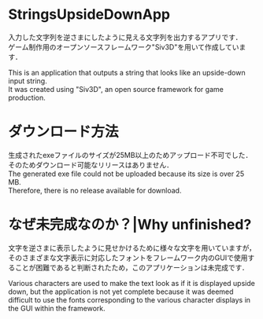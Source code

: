# StringsUpsideDownApp
入力した文字列を逆さまにしたように見える文字列を出力するアプリです．  
ゲーム制作用のオープンソースフレームワーク"Siv3D"を用いて作成しています．  
  
This is an application that outputs a string that looks like an upside-down input string.  
It was created using "Siv3D", an open source framework for game production.  

# ダウンロード方法
生成されたexeファイルのサイズが25MB以上のためアップロード不可でした．  
そのためダウンロード可能なリリースはありません．  
The generated exe file could not be uploaded because its size is over 25 MB.  
Therefore, there is no release available for download.  

# なぜ未完成なのか？|Why unfinished?
文字を逆さまに表示したように見せかけるために様々な文字を用いていますが，そのさまざまな文字表示に対応したフォントをフレームワーク内のGUIで使用することが困難であると判断されたため，このアプリケーションは未完成です．  
  
Various characters are used to make the text look as if it is displayed upside down, but the application is not yet complete because it was deemed difficult to use the fonts corresponding to the various character displays in the GUI within the framework.  
